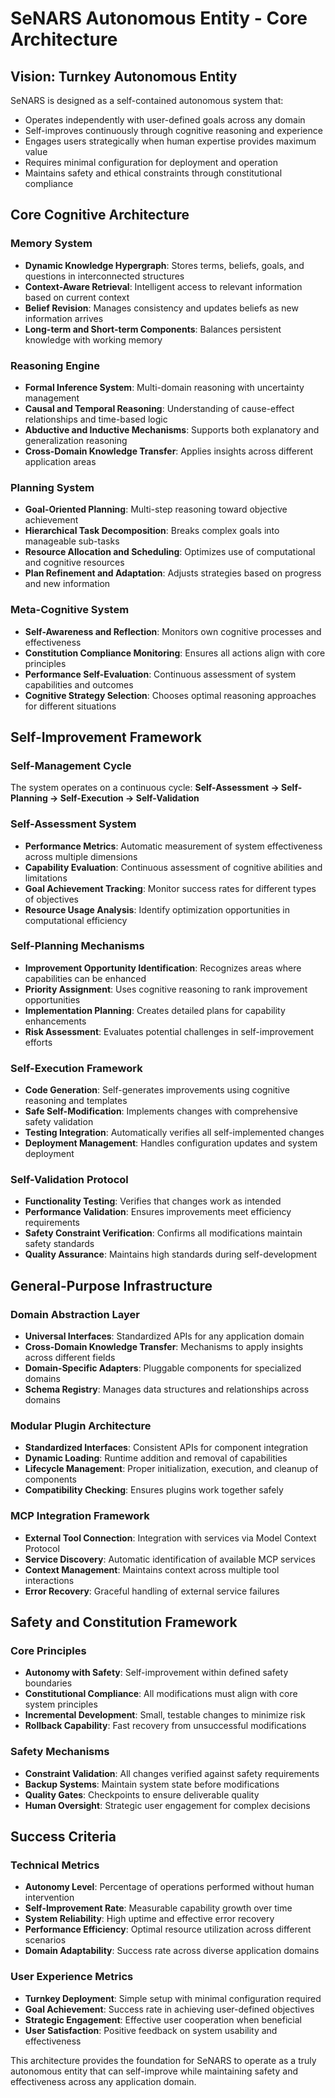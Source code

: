 # SeNARS Autonomous Entity - Core Architecture

## Vision: Turnkey Autonomous Entity

SeNARS is designed as a self-contained autonomous system that:

- Operates independently with user-defined goals across any domain
- Self-improves continuously through cognitive reasoning and experience
- Engages users strategically when human expertise provides maximum value
- Requires minimal configuration for deployment and operation
- Maintains safety and ethical constraints through constitutional compliance

## Core Cognitive Architecture

### Memory System

- **Dynamic Knowledge Hypergraph**: Stores terms, beliefs, goals, and questions in interconnected structures
- **Context-Aware Retrieval**: Intelligent access to relevant information based on current context
- **Belief Revision**: Manages consistency and updates beliefs as new information arrives
- **Long-term and Short-term Components**: Balances persistent knowledge with working memory

### Reasoning Engine

- **Formal Inference System**: Multi-domain reasoning with uncertainty management
- **Causal and Temporal Reasoning**: Understanding of cause-effect relationships and time-based logic
- **Abductive and Inductive Mechanisms**: Supports both explanatory and generalization reasoning
- **Cross-Domain Knowledge Transfer**: Applies insights across different application areas

### Planning System

- **Goal-Oriented Planning**: Multi-step reasoning toward objective achievement
- **Hierarchical Task Decomposition**: Breaks complex goals into manageable sub-tasks
- **Resource Allocation and Scheduling**: Optimizes use of computational and cognitive resources
- **Plan Refinement and Adaptation**: Adjusts strategies based on progress and new information

### Meta-Cognitive System

- **Self-Awareness and Reflection**: Monitors own cognitive processes and effectiveness
- **Constitution Compliance Monitoring**: Ensures all actions align with core principles
- **Performance Self-Evaluation**: Continuous assessment of system capabilities and outcomes
- **Cognitive Strategy Selection**: Chooses optimal reasoning approaches for different situations

## Self-Improvement Framework

### Self-Management Cycle

The system operates on a continuous cycle: **Self-Assessment → Self-Planning → Self-Execution → Self-Validation**

### Self-Assessment System

- **Performance Metrics**: Automatic measurement of system effectiveness across multiple dimensions
- **Capability Evaluation**: Continuous assessment of cognitive abilities and limitations
- **Goal Achievement Tracking**: Monitor success rates for different types of objectives
- **Resource Usage Analysis**: Identify optimization opportunities in computational efficiency

### Self-Planning Mechanisms

- **Improvement Opportunity Identification**: Recognizes areas where capabilities can be enhanced
- **Priority Assignment**: Uses cognitive reasoning to rank improvement opportunities
- **Implementation Planning**: Creates detailed plans for capability enhancements
- **Risk Assessment**: Evaluates potential challenges in self-improvement efforts

### Self-Execution Framework

- **Code Generation**: Self-generates improvements using cognitive reasoning and templates
- **Safe Self-Modification**: Implements changes with comprehensive safety validation
- **Testing Integration**: Automatically verifies all self-implemented changes
- **Deployment Management**: Handles configuration updates and system deployment

### Self-Validation Protocol

- **Functionality Testing**: Verifies that changes work as intended
- **Performance Validation**: Ensures improvements meet efficiency requirements
- **Safety Constraint Verification**: Confirms all modifications maintain safety standards
- **Quality Assurance**: Maintains high standards during self-development

## General-Purpose Infrastructure

### Domain Abstraction Layer

- **Universal Interfaces**: Standardized APIs for any application domain
- **Cross-Domain Knowledge Transfer**: Mechanisms to apply insights across different fields
- **Domain-Specific Adapters**: Pluggable components for specialized domains
- **Schema Registry**: Manages data structures and relationships across domains

### Modular Plugin Architecture

- **Standardized Interfaces**: Consistent APIs for component integration
- **Dynamic Loading**: Runtime addition and removal of capabilities
- **Lifecycle Management**: Proper initialization, execution, and cleanup of components
- **Compatibility Checking**: Ensures plugins work together safely

### MCP Integration Framework

- **External Tool Connection**: Integration with services via Model Context Protocol
- **Service Discovery**: Automatic identification of available MCP services
- **Context Management**: Maintains context across multiple tool interactions
- **Error Recovery**: Graceful handling of external service failures

## Safety and Constitution Framework

### Core Principles

- **Autonomy with Safety**: Self-improvement within defined safety boundaries
- **Constitutional Compliance**: All modifications must align with core system principles
- **Incremental Development**: Small, testable changes to minimize risk
- **Rollback Capability**: Fast recovery from unsuccessful modifications

### Safety Mechanisms

- **Constraint Validation**: All changes verified against safety requirements
- **Backup Systems**: Maintain system state before modifications
- **Quality Gates**: Checkpoints to ensure deliverable quality
- **Human Oversight**: Strategic user engagement for complex decisions

## Success Criteria

### Technical Metrics

- **Autonomy Level**: Percentage of operations performed without human intervention
- **Self-Improvement Rate**: Measurable capability growth over time
- **System Reliability**: High uptime and effective error recovery
- **Performance Efficiency**: Optimal resource utilization across different scenarios
- **Domain Adaptability**: Success rate across diverse application domains

### User Experience Metrics

- **Turnkey Deployment**: Simple setup with minimal configuration required
- **Goal Achievement**: Success rate in achieving user-defined objectives
- **Strategic Engagement**: Effective user cooperation when beneficial
- **User Satisfaction**: Positive feedback on system usability and effectiveness

This architecture provides the foundation for SeNARS to operate as a truly autonomous entity that can self-improve while
maintaining safety and effectiveness across any application domain.